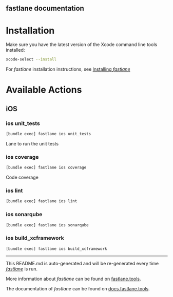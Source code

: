 fastlane documentation
----

# Installation

Make sure you have the latest version of the Xcode command line tools installed:

```sh
xcode-select --install
```

For _fastlane_ installation instructions, see [Installing _fastlane_](https://docs.fastlane.tools/#installing-fastlane)

# Available Actions

## iOS

### ios unit_tests

```sh
[bundle exec] fastlane ios unit_tests
```

Lane to run the unit tests

### ios coverage

```sh
[bundle exec] fastlane ios coverage
```

Code coverage

### ios lint

```sh
[bundle exec] fastlane ios lint
```



### ios sonarqube

```sh
[bundle exec] fastlane ios sonarqube
```



### ios build_xcframework

```sh
[bundle exec] fastlane ios build_xcframework
```



----

This README.md is auto-generated and will be re-generated every time [_fastlane_](https://fastlane.tools) is run.

More information about _fastlane_ can be found on [fastlane.tools](https://fastlane.tools).

The documentation of _fastlane_ can be found on [docs.fastlane.tools](https://docs.fastlane.tools).
